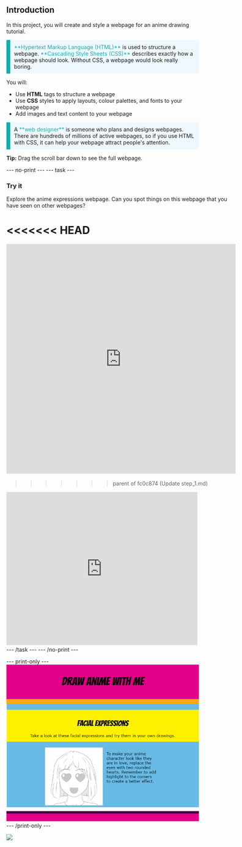 ## Introduction

In this project, you will create and style a webpage for an anime drawing tutorial. 

<p style="border-left: solid; border-width:10px; border-color: #0faeb0; background-color: aliceblue; padding: 10px;">
<span style="color: #0faeb0">**Hypertext Markup Language (HTML)**</span> is used to structure a webpage. <span style="color: #0faeb0">**Cascading Style Sheets (CSS)**</span> describes exactly how a webpage should look. Without CSS, a webpage would look really boring.
</p>

You will:
+ Use **HTML** tags to structure a webpage
+ Use **CSS** styles to apply layouts, colour palettes, and fonts to your webpage
+ Add images and text content to your webpage

<p style="border-left: solid; border-width:10px; border-color: #0faeb0; background-color: aliceblue; padding: 10px;">
A <span style="color: #0faeb0">**web designer**</span> is someone who plans and designs webpages. There are hundreds of millions of active webpages, so if you use HTML with CSS, it can help your webpage attract people's attention. 
</p>

**Tip:** Drag the scroll bar down to see the full webpage. 

--- no-print ---
--- task ---
### Try it
<div style="display: flex; flex-wrap: wrap">
<div style="flex-basis: 175px; flex-grow: 1">  
Explore the anime expressions webpage. Can you spot things on this webpage that you have seen on other webpages?

<<<<<<< HEAD
=======
<iframe src="https://staging-editor.raspberrypi.org/en/embed/viewer/anime-expressions-example" width="600" height="600" frameborder="0" marginwidth="0" marginheight="0" allowfullscreen> </iframe>

>>>>>>> parent of fc0c874 (Update step_1.md)

</div>
<div>
<iframe src="https://trinket.io/embed/html/b2ccbccbef?outputOnly=true" width="500" height="400" frameborder="0" marginwidth="0" marginheight="0" allowfullscreen></iframe>
</div>
</div>
--- /task ---
--- /no-print ---

--- print-only ---
![Completed project](images/solution.PNG)
--- /print-only ---

![](http://code.org/api/hour/begin_coderdojo_anime.png)
